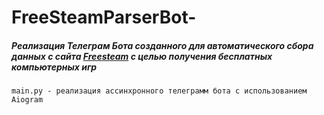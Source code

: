 # FreeSteamParserBot-
##### Реализация Телеграм Бота созданного для автоматического сбора данных с сайта [Freesteam](https://freesteam.ru/) с целью получения бесплатных компьютерных игр
```
main.py - реализация ассинхронного телеграмм бота с использованием Aiogram
```
